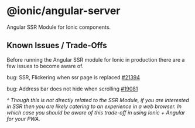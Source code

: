 # @ionic/angular-server

Angular SSR Module for Ionic components.

## Known Issues / Trade-Offs

Before running the Angular SSR module for Ionic in production there are a few issues to become aware of. 

bug: SSR, Flickering when ssr page is replaced [#21394](https://github.com/ionic-team/ionic-framework/issues/21394)

bug: Address bar does not hide when scrolling [#19081](https://github.com/ionic-team/ionic-framework/issues/19081)

*^ Though this is not directly related to the SSR Module, if you are interested in SSR then you are likely catering to an experience in a web browser. In which case you should be aware of this trade-off in using Ionic + Angular for your PWA.*

